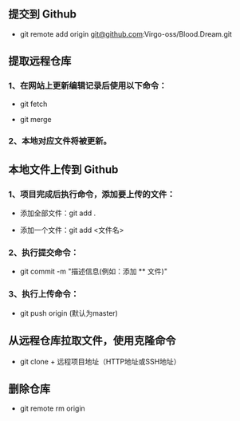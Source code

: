 ## 提交到 Github

- git remote add origin git@github.com:Virgo-oss/Blood.Dream.git

## 提取远程仓库

### 1、在网站上更新编辑记录后使用以下命令：

- git fetch

- git merge

### 2、本地对应文件将被更新。

## 本地文件上传到 Github

### 1、项目完成后执行命令，添加要上传的文件：

- 添加全部文件：git add .

- 添加一个文件：git add <文件名>

### 2、执行提交命令：

- git commit -m "描述信息(例如：添加 ** 文件)"

### 3、执行上传命令：

- git push origin <branch> (默认为master)

## 从远程仓库拉取文件，使用克隆命令

- git clone + 远程项目地址（HTTP地址或SSH地址）

## 删除仓库

- git remote rm origin
